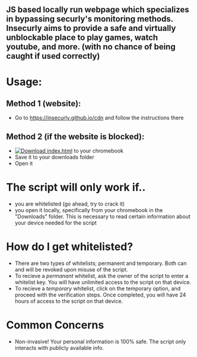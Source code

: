 ## JS based locally run webpage which specializes in bypassing securly's monitoring methods. Insecurly aims to provide a safe and virtually unblockable place to play games, watch youtube, and more. (with no chance of being caught if used correctly)

# Usage:

## Method 1 (website):
- Go to https://insecurly.github.io/cdn and follow the instructions there

## Method 2 (if the website is blocked):
- [![Download index.html](https://img.shields.io/badge/Download-index.html-brightgreen)](https://raw.githubusercontent.com/insecurly/cdn/main/index.html) to your chromebook
- Save it to your downloads folder
- Open it

# The script will only work if..
- you are whitelisted (go ahead, try to crack it)
- you open it locally, specifically from your chromebook in the "Downloads" folder. This is necessary to read certain information about your device needed for the script

# How do I get whitelisted?
- There are two types of whitelists; permanent and temporary. Both can and will be revoked upon misuse of the script.
- To recieve a *permanant* whitelist, ask the owner of the script to enter a whitelist key. You will have unlimited access to the script on that device.
- To recieve a *temporary* whitelist, click on the temporary option, and proceed with the verification steps. Once completed, you will have 24 hours of access to the script on that device.

# Common Concerns
- Non-invasive! Your personal information is 100% safe. The script only interacts with publicly available info.
  
